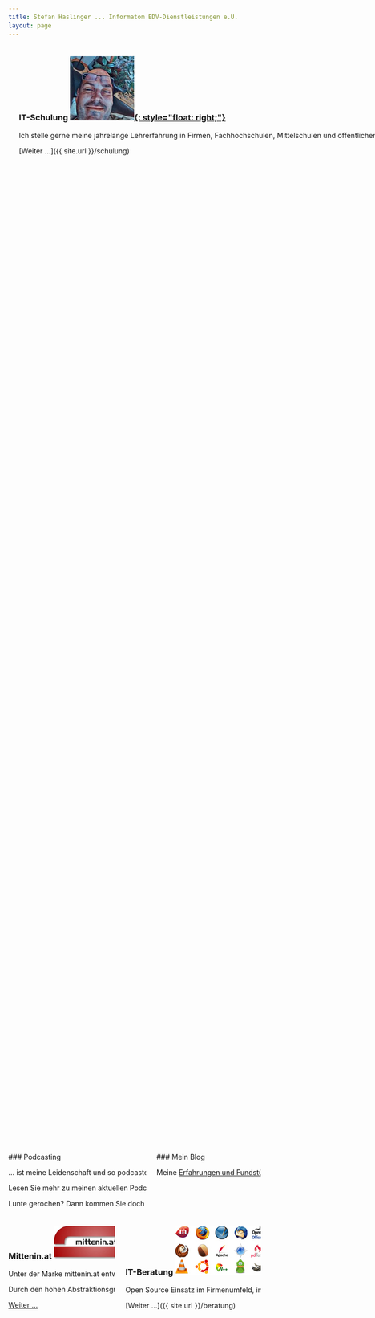 ```yaml
---
title: Stefan Haslinger ... Informatom EDV-Dienstleistungen e.U.
layout: page
---
```


<div class="columns">
  <div class="column boxed is-two-thirds" markdown="1">
## Software Entwicklung

... ist meine Passion, und damit willkommen in meiner Firma Informatom
EDV-Dienstleistungen e.U.! Mein Name ist <nobr>Stefan Haslinger<nobr/>, und ich möchte Ihnen
auf dieser Seite die von mir gegründete Firma näher vorstellen. Ich entwickle
aktuell mit 4 Software Stacks:

1. Der objektorientierte, freie [Ruby on Rails-Stack](/stack) ermöglicht mir mit
serverseitige Software rasch zu prototypen, und in hoher Qualität fertigzustellen.

2. Der [Elixir & Phoenix-Stack](/elixir) kommt zum Einsatz, wenn funktional
entwickelt werden soll und/oder weltweit skaliert werden muss.

3. Mobile cross-Plattform Entwicklung für Android und iOS Smart Phones und
   Tablets setze ich im [Dart und Flutter-Stack](/dart) um.

4. Der [Python - Stack](/python) eignet sich vorzüglich im wissenschaftlichen
   Umfeld (Datenanalyse, KI, AI) zum Scripten, aber auch für serverseitige 
   Webapplikationen.

Warum vier Stacks? Lernen Sie meine Argemente kennen, indem Sie Sich mit mir auf
die [Schultern von Riesen]({{ site.url }}/schultern-von-riesen) setzen.
  </div>

  <div class="column boxed" markdown="1">

### IT-Schulung [![Stefan Haslinger](/img/home/stefan.jpg){: style="float: right;"}](/schulung)

Ich stelle gerne meine jahrelange Lehrerfahrung in Firmen, Fachhochschulen, Mittelschulen und
öffentlichen Bildungseinrichtungen Ihrem Team zur Verfügung.
Einzelunterricht, Kleingruppenarbeit, Seminar, Übung oder Vortrag – alles ist möglich.

[Weiter …]({{ site.url }}/schulung)
  </div>
</div>

<div class="columns">
  <div class="column boxed is-two-thirds" markdown="1">
### Podcasting

... ist meine Leidenschaft und so podcaste ich nicht nur, sondern entwickle auch Software rund um's Podcasten.

Lesen Sie mehr zu meinen aktuellen Podcasts [Aua-Uff-Code!](https://aua-uff-co.de/),
[Stefan will's wissen](https://podcast.stefan-haslinger.at/) und den
[3 Schweinehunde](https://3-schweinehun.de/)n, aber auch zur Entwicklung der
Podcast Publishing Software [jekyll-octopod](https://jekyll-octopod.github.io/)
und meinem Podcasting Social Network [Panoptikum.io](https://panoptikum.io/)
in [meinem Podcasterprofil](https://panoptikum.io/informatom).

Lunte gerochen? Dann kommen Sie doch zum 
[Österreichische Podcasting Meetup](https://www.podcasterei.at/), das ich
mehrere Jahre mit Melanie Bartos gehostet habe und noch regelmäßig besuche.
  </div>

  <div class="column boxed" markdown="1">
### Mein Blog

Meine [Erfahrungen und Fundstücke](/blog) aus mehr als 20 Jahren Arbeit mit freier Software.
Dort finden Sie auch viel Material über meine Entwicklung
[Mercator](https://github.com/informatom/mercator), eine open source Guided Selling Webapplikation.
  </div>
</div>

<div class="columns">
  <div class="column boxed" markdown="1">

### Mittenin.at [![mittenin.at](/img/home/mittenin-at-logo.png){: style="float: right;"}](/entwicklung)

Unter der Marke mittenin.at entwickle ich mit Michael Stranka bei größeren
Projekten als Team. Wir bieten Rapid Application Development
auf Basis des Ruby on Rails Frameworks für serverseitige Applikationen,
für mobile Devices entwickeln wir mit Dart und Flutter.

Durch den hohen Abstraktionsgrad entwickeln wir mit einer Effizienz, die von
großen Teams nicht erreicht werden kann.

[Weiter …](/entwicklung)
</div>

<div class="column boxed" markdown="1">

### IT-Beratung [![Open Source](/img/home/open-source-logos.jpg){: style="float: right;"}](/beratung)

Open Source Einsatz im Firmenumfeld, insbesondere zu Ruby on Rails Anwendungen, Linux als
Betriebssystem sowie Freie Software am Desktop und am Server stellen meine Hautberatungsthemen dar.
Freie Software ist gerade im Bereich der Klein- und Mittelbetriebe eine gute Alternative mit
interessanter TCO (total cost of ownership).

[Weiter …]({{ site.url }}/beratung)
  </div>
</div>
